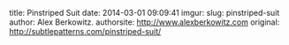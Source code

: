 title: Pinstriped Suit
date: 2014-03-01 09:09:41
imgur: 
slug: pinstriped-suit
author: Alex Berkowitz.
authorsite: http://www.alexberkowitz.com
original: http://subtlepatterns.com/pinstriped-suit/
